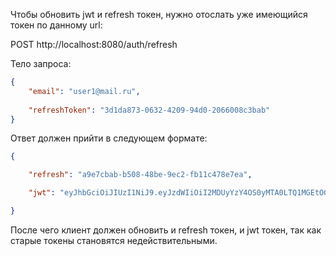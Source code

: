Чтобы обновить jwt и refresh токен, нужно отослать уже имеющийся токен по данному url:

POST http://localhost:8080/auth/refresh

Тело запроса:
```json
{
    "email": "user1@mail.ru",
    
    "refreshToken": "3d1da873-0632-4209-94d0-2066008c3bab"
}
```

Ответ должен прийти в следующем формате:
```json
{

    "refresh": "a9e7cbab-b508-48be-9ec2-fb11c478e7ea",

    "jwt": "eyJhbGciOiJIUzI1NiJ9.eyJzdWIiOiI2MDUyYzY4OS0yMTA0LTQ1MGEtOGZmMy0xMDg4YTVlZDVlYjEiLCJpYXQiOjE3NDUxODYzMTgsImV4cCI6MTc0NTE4OTkxOH0.Xl32q_jd5TT72FF7NLTZ6UT1nfyEKUa2hfxRYpGXs4o"

}
```
После чего клиент должен обновить и refresh токен, и jwt токен, так как старые токены становятся недействительными. 